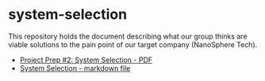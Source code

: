 # system-selection
This repository holds the document describing what our group thinks are viable solutions to the pain point of our target company (NanoSphere Tech).

- [Project Prep #2: System Selection - PDF](projectprep2-systemselection.pdf) 
- [System Selection - markdown file](systemselection.md)

